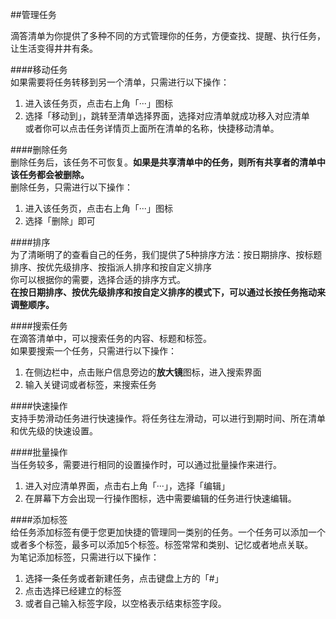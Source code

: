 ##管理任务

滴答清单为你提供了多种不同的方式管理你的任务，方便查找、提醒、执行任务，让生活变得井井有条。

####移动任务
<br >如果需要将任务转移到另一个清单，只需进行以下操作：
1. 进入该任务页，点击右上角「···」图标
2. 选择「移动到」，跳转至清单选择界面，选择对应清单就成功移入对应清单
<br >或者你可以点击任务详情页上面所在清单的名称，快捷移动清单。

####删除任务
<br >删除任务后，该任务不可恢复。**如果是共享清单中的任务，则所有共享者的清单中该任务都会被删除。**
<br >删除任务，只需进行以下操作：
1. 进入该任务页，点击右上角「···」图标
2. 选择「删除」即可

####排序
<br >为了清晰明了的查看自己的任务，我们提供了5种排序方法：按日期排序、按标题排序、按优先级排序、按指派人排序和按自定义排序
<br >你可以根据你的需要，选择合适的排序方式。
<br >**在按日期排序、按优先级排序和按自定义排序的模式下，可以通过长按任务拖动来调整顺序。**

####搜索任务
<br >在滴答清单中，可以搜索任务的内容、标题和标签。
<br >如果要搜索一个任务，只需进行以下操作：
1. 在侧边栏中，点击账户信息旁边的**放大镜**图标，进入搜索界面
2. 输入关键词或者标签，来搜索任务

####快速操作
<br >支持手势滑动任务进行快速操作。将任务往左滑动，可以进行到期时间、所在清单和优先级的快速设置。

####批量操作
<br >当任务较多，需要进行相同的设置操作时，可以通过批量操作来进行。
1. 进入对应清单界面，点击右上角「···」，选择「编辑」
2. 在屏幕下方会出现一行操作图标，选中需要编辑的任务进行快速编辑。

####添加标签
<br >给任务添加标签有便于您更加快捷的管理同一类别的任务。一个任务可以添加一个或者多个标签，最多可以添加5个标签。标签常常和类别、记忆或者地点关联。
<br >为笔记添加标签，只需进行以下操作：
1. 选择一条任务或者新建任务，点击键盘上方的「#」
2. 点击选择已经建立的标签
3. 或者自己输入标签字段，以空格表示结束标签字段。

